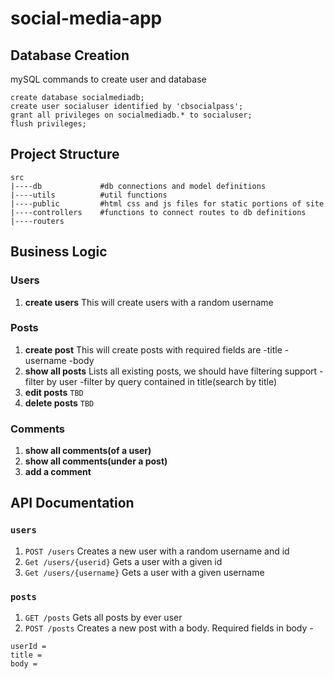 # social-media-app
## Database Creation
mySQL commands to create user and database
```
create database socialmediadb;
create user socialuser identified by 'cbsocialpass';
grant all privileges on socialmediadb.* to socialuser;
flush privileges;

```

## Project Structure
```shell
src
|----db             #db connections and model definitions
|----utils          #util functions 
|----public         #html css and js files for static portions of site
|----controllers    #functions to connect routes to db definitions
|----routers
```
## Business Logic

### Users

1. **create users**
    This will create users with a random username

### Posts
1. **create post**
    This will create posts with required fields are
    -title
    -username 
    -body
2. **show all posts**
    Lists all existing posts, we should have filtering support
    -filter by user
    -filter by query contained in title(search by title)
3. **edit posts** `TBD`
3. **delete posts** `TBD`

### Comments
1. **show all comments(of a user)**
2. **show all comments(under a post)**
3. **add a comment**


## API Documentation
 ### `users`
 1. `POST /users`
 Creates a new user with a random username and id
 2. `Get /users/{userid}`
 Gets a user with a given id
 3. `Get /users/{username}`
 Gets a user with a given username

### `posts`
 1. `GET /posts`
 Gets all posts by ever user
 2. `POST /posts`
 Creates a new post with a body. Required fields in body -
 ```
 userId = 
 title =
 body = 
 ```
 

 

